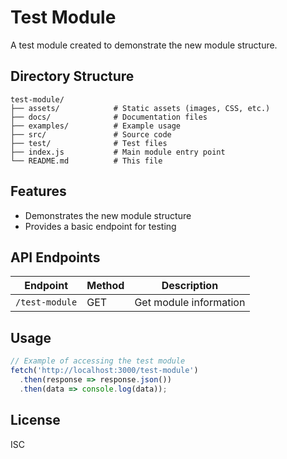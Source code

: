 # Test Module

A test module created to demonstrate the new module structure.

## Directory Structure

```
test-module/
├── assets/            # Static assets (images, CSS, etc.)
├── docs/              # Documentation files
├── examples/          # Example usage
├── src/               # Source code
├── test/              # Test files
├── index.js           # Main module entry point
└── README.md          # This file
```

## Features

- Demonstrates the new module structure
- Provides a basic endpoint for testing

## API Endpoints

| Endpoint       | Method | Description            |
| -------------- | ------ | ---------------------- |
| `/test-module` | GET    | Get module information |

## Usage

```javascript
// Example of accessing the test module
fetch('http://localhost:3000/test-module')
  .then(response => response.json())
  .then(data => console.log(data));
```

## License

ISC
